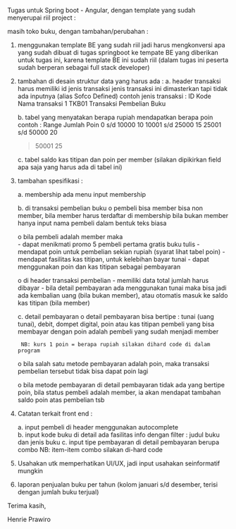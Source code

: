 Tugas untuk Spring boot - Angular, dengan template yang sudah menyerupai riil project :

   masih toko buku, dengan tambahan/perubahan :
   1. menggunakan template BE yang sudah riil
      jadi harus mengkonversi apa yang sudah dibuat di tugas springboot ke tempate BE
      yang diberikan untuk tugas ini, karena template BE ini sudah riil
      (dalam tugas ini peserta sudah berperan sebagai full stack developer)
     
   2. tambahan di desain struktur data yang harus ada :
      a. header transaksi harus memiliki id jenis transaksi
         jenis transaksi ini dimasterkan tapi tidak ada inputnya (alias Sofco Defined)
         contoh jenis transaksi :
         ID        Kode          Nama transaksi
         1         TKB01         Transaksi Pembelian Buku
       
      b. tabel yang menyatakan berapa rupiah mendapatkan berapa poin
         contoh :
         Range              Jumlah Poin
         0     s/d 10000        10
         10001 s/d 25000        15
         25001 s/d 50000        20
         > 50001                25
       
      c. tabel saldo kas titipan dan poin per member
         (silakan dipikirkan field apa saja yang harus ada di tabel ini)
     
   3. tambahan spesifikasi :
   
      a. membership
         ada menu input membership
         
      b. di transaksi pembelian buku
         o pembeli bisa member bisa non member,
           bila member harus terdaftar di membership
           bila bukan member hanya input nama pembeli dalam bentuk teks biasa

         o bila pembeli adalah member maka   
           - dapat menikmati promo 5 pembeli pertama gratis buku tulis
           - mendapat poin untuk pembelian sekian rupiah (syarat lihat tabel poin)
           - mendapat fasilitas kas titipan, untuk kelebihan bayar tunai
           - dapat menggunakan poin dan kas titipan sebagai pembayaran

         o di header transaksi pembelian
           - memiliki data total jumlah harus dibayar
           - bila detail pembayaran ada menggunakan tunai
             maka bisa jadi ada kembalian uang (bila bukan member), atau
             otomatis masuk ke saldo kas titipan (bila member)
           
      c. detail pembayaran
         o detail pembayaran bisa bertipe :
           tunai (uang tunai), debit, dompet digital, poin atau kas titipan
           pembeli yang bisa membayar dengan poin adalah pembeli yang sudah menjadi member
           
           NB: kurs 1 poin = berapa rupiah silakan dihard code di dalam program
           
         o bila salah satu metode pembayaran adalah poin, maka transaksi pembelian
           tersebut tidak bisa dapat poin lagi
           
         o bila metode pembayaran di detail pembayaran tidak ada yang bertipe poin,
           bila status pembeli adalah member, ia akan mendapat tambahan saldo poin atas
           pembelian tsb
           
   4. Catatan terkait front end :
   
      a. input pembeli di header menggunakan autocomplete  
      b. input kode buku di detail ada fasilitas info
         dengan filter : judul buku dan jenis buku
      c. input tipe pembayaran di detail pembayaran berupa combo
         NB: item-item combo silakan di-hard code
         
   5. Usahakan utk memperhatikan UI/UX, jadi input usahakan seinformatif mungkin
   
   6. laporan penjualan buku per tahun (kolom januari s/d desember, terisi dengan jumlah buku terjual)

Terima kasih,

Henrie Prawiro
